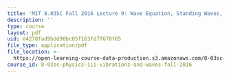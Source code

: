 ```yaml
---
title: 'MIT 8.03SC Fall 2016 Lecture 9: Wave Equation, Standing Waves, Fourier Series'
description: ''
type: course
layout: pdf
uid: e4278fad9bdd90bc05f163fd7f670f65
file_type: application/pdf
file_location: >-
  https://open-learning-course-data-production.s3.amazonaws.com/8-03sc-physics-iii-vibrations-and-waves-fall-2016/e4278fad9bdd90bc05f163fd7f670f65_MIT8_03SCF16_Lec9.pdf
course_id: 8-03sc-physics-iii-vibrations-and-waves-fall-2016
---
```

